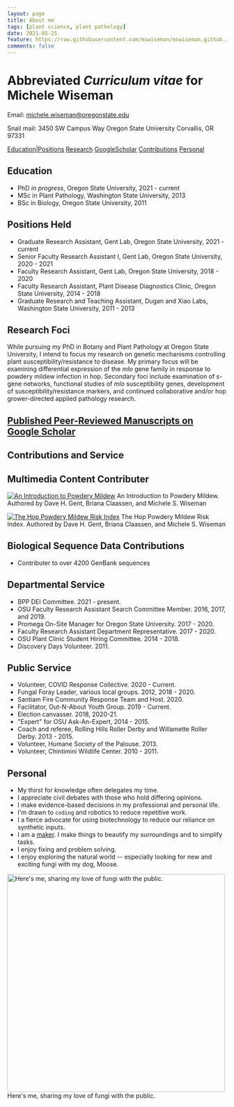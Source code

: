 ```yaml
---
layout: page
title: About me
tags: [plant science, plant pathology]
date: 2021-05-25
feature: https://raw.githubusercontent.com/mswiseman/mswiseman.github.io/master/assets/img/header_aboutme.jpg
comments: false
---
```


Abbreviated *Curriculum vitae* for Michele Wiseman
=====

Email: 
[michele.wiseman@oregonstate.edu](mailto:michele.wiseman@oregonstate.edu)

Snail mail:
3450 SW Campus Way
Oregon State University
Corvallis, OR 97331

<a href="#education" class="btn">Education|Positions</a>
<a href="#research-foci" class="btn">Research</a>
<a href="https://scholar.google.com/citations?user=0h0Sw8YAAAAJ&hl=en" class="btn">GoogleScholar</a>
<a href="#contributions-and-service" class="btn">Contributions</a>
<a href="#personal" class="btn">Personal</a>

Education
----
* PhD *in progress*, Oregon State University, 2021 - current
* MSc in Plant Pathology, Washington State University, 2013
* BSc in Biology, Oregon State University, 2011

Positions Held
----
* Graduate Research Assistant, Gent Lab, Oregon State University, 2021 - current
* Senior Faculty Research Assistant I, Gent Lab, Oregon State University, 2020 - 2021
* Faculty Research Assistant, Gent Lab, Oregon State University, 2018 - 2020
* Faculty Research Assistant, Plant Disease Diagnostics Clinic, Oregon State University, 2014 - 2018
* Graduate Research and Teaching Assistant, Dugan and Xiao Labs, Washington State University, 2011 - 2013

Research Foci
------------
While pursuing my PhD in Botany and Plant Pathology at Oregon State University, I intend to focus my research on genetic mechanisms controlling plant susceptibility/resistance to disease. My primary focus will be examining differential expression of the *mlo* gene family in response to powdery mildew infection in hop. Secondary foci include examination of *s*-gene networks, functional studies of *mlo* susceptibility genes, development of susceptibility/resistance markers, and continued collaborative and/or hop grower-directed applied pathology research.

[Published Peer-Reviewed Manuscripts on Google Scholar](https://scholar.google.com/citations?user=0h0Sw8YAAAAJ&hl=en)
---------------------

## Contributions and Service

Multimedia Content Contributer
-----
[![An Introduction to Powdery Mildew](https://img.youtube.com/vi/ZaMs03Z2b0Y/maxresdefault.jpg)](https://www.youtube.com/watch?v=ZaMs03Z2b0Y)
An Introduction to Powdery Mildew. Authored by Dave H. Gent, Briana Claassen, and Michele S. Wiseman

[![The Hop Powdery Mildew Risk Index](https://img.youtube.com/vi/DlaKNCMELB4/maxresdefault.jpg)](https://www.youtube.com/watch?v=DlaKNCMELB4)
The Hop Powdery Mildew Risk Index. Authored by Dave H. Gent, Briana Claassen, and Michele S. Wiseman

Biological Sequence Data Contributions
---------
* Contributer to over 4200 GenBank sequences

Departmental Service
---------------------
* BPP DEI Committee. 2021 - present.
* OSU Faculty Research Assistant Search Committee Member. 2016, 2017, and 2019.
* Promega On-Site Manager for Oregon State University. 2017 - 2020.
* Faculty Research Assistant Department Representative. 2017 - 2020.
* OSU Plant Clinic Student Hiring Committee. 2014 - 2018.
* Discovery Days Volunteer. 2011.

Public Service
----------------
* Volunteer, COVID Response Collective. 2020 - Current.
* Fungal Foray Leader, various local groups. 2012, 2018 - 2020.
* Santiam Fire Community Response Team and Host. 2020.
* Facilitator, Out-N-About Youth Group. 2019 - Current.
* Election canvasser. 2018, 2020-21.
* "Expert" for OSU Ask-An-Expert, 2014 - 2015.
* Coach and referee, Rolling Hills Roller Derby and Willamette Roller Derby. 2013 - 2015.
* Volunteer, Humane Society of the Palouse. 2013.
* Volunteer, Chintimini Wildlife Center. 2010 - 2011.

Personal
----------
* My thirst for knowledge often delegates my time. 
* I appreciate civil debates with those who hold differing opinions.
* I make evidence-based decisions in my professional and personal life.
* I'm drawn to `coding` and robotics to reduce repetitive work. 
* I a fierce advocate for using biotechnology to reduce our reliance on synthetic inputs.
* I am a [maker](https://en.wikipedia.org/wiki/Maker_culture). I make things to beautify my surroundings and to simplify tasks.
* I enjoy fixing and problem solving. 
* I enjoy exploring the natural world -- especially looking for new and exciting fungi with my dog, Moose. 

<img src="https://raw.githubusercontent.com/mswiseman/mswiseman.github.io/master/assets/img/IMG_6795.JPG" width ="500" alt="Here's me, sharing my love of fungi with the public." align="center">
Here's me, sharing my love of fungi with the public.
